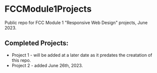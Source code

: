 # FCCModule1Projects

Public repo for FCC Module 1 "Responsive Web Design" projects, June 2023.

## Completed Projects:

* Project 1 - will be added at a later date as it predates the creatation of this repo.
* Project 2 - added June 26th, 2023.
